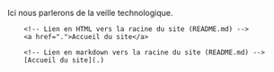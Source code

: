 Ici nous parlerons de la veille technologique.

        <!-- Lien en HTML vers la racine du site (README.md) -->
        <a href=".">Accueil du site</a>
                            
        <!-- Lien en markdown vers la racine du site (README.md) -->
        [Accueil du site](.)